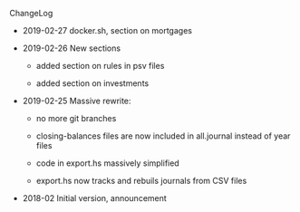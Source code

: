 ChangeLog

- 2019-02-27 docker.sh, section on mortgages

- 2019-02-26 New sections

	- added section on rules in psv files

	- added section on investments

- 2019-02-25 Massive rewrite:

	- no more git branches

	- closing-balances files are now included in all.journal instead of year
	files

	- code in export.hs massively simplified

	- export.hs now tracks and rebuils journals from CSV files

- 2018-02 Initial version, announcement

